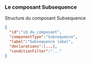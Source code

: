 ### Le composant Subsequence

Structure du composant Subsequence

```json
{
  "id":"id_du_composant",
  "componentType":"Subsequence",
  "label":"Subsequence label",
  "declarations":[...],
  "conditionFilter":"..."
}
```
